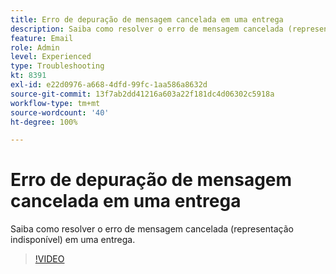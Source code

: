 ```yaml
---
title: Erro de depuração de mensagem cancelada em uma entrega
description: Saiba como resolver o erro de mensagem cancelada (representação indisponível) em uma entrega.
feature: Email
role: Admin
level: Experienced
type: Troubleshooting
kt: 8391
exl-id: e22d0976-a668-4dfd-99fc-1aa586a8632d
source-git-commit: 13f7ab2dd41216a603a22f181dc4d06302c5918a
workflow-type: tm+mt
source-wordcount: '40'
ht-degree: 100%

---
```


# Erro de depuração de mensagem cancelada em uma entrega

Saiba como resolver o erro de mensagem cancelada (representação indisponível) em uma entrega.

>[!VIDEO](https://video.tv.adobe.com/v/335895?quality=12&learn=on)
